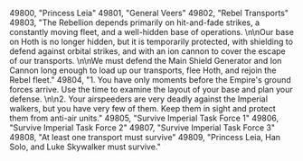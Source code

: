 ﻿49800, "Princess Leia"
49801, "General Veers"
49802, "Rebel Transports"
49803, "The Rebellion depends primarily on hit-and-fade strikes, a constantly moving fleet, and a well-hidden base of operations. \n\nOur base on Hoth is no longer hidden, but it is temporarily protected, with shielding to defend against orbital strikes, and with an ion cannon to cover the escape of our transports. \n\nWe must defend the Main Shield Generator and Ion Cannon long enough to load up our transports, flee Hoth, and rejoin the Rebel fleet."
49804, "1. You have only moments before the Empire's ground forces arrive. Use the time to examine the layout of your base and plan your defense. \n\n2. Your airspeeders are very deadly against the Imperial walkers, but you have very few of them.  Keep them in sight and protect them from anti-air units."
49805, "Survive Imperial Task Force 1"
49806, "Survive Imperial Task Force 2"
49807, "Survive Imperial Task Force 3"
49808, "At least one transport must survive"
49809, "Princess Leia, Han Solo, and Luke Skywalker must survive."
